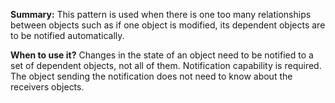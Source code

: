 **Summary:**
This pattern is used when there is one too many relationships between objects such as if one object is modified, its dependent objects are to be notified automatically.

**When to use it?**
Changes in the state of an object need to be notified to a set of dependent objects, not all of them.
Notification capability is required.
The object sending the notification does not need to know about the receivers objects.